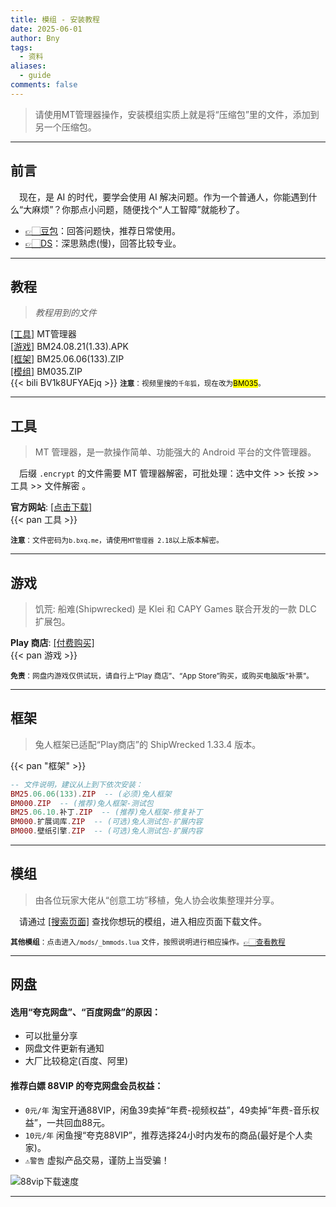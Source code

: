 ```yaml
---
title: 模组 - 安装教程
date: 2025-06-01
author: Bny
tags:
  - 资料
aliases:
  - guide
comments: false
---
```


> 请使用MT管理器操作，安装模组实质上就是将“压缩包”里的文件，添加到另一个压缩包。  


--- 

## 前言

　现在，是 AI 的时代，要学会使用 AI 解决问题。作为一个普通人，你能遇到什么“大麻烦”？你那点小问题，随便找个“人工智障”就能秒了。

- [👉🏻豆包](https://doubao.com)：回答问题快，推荐日常使用。
- [👉🏻DS](https://deepseek.com)：深思熟虑(慢)，回答比较专业。

- - -

## 教程

> *教程用到的文件*  

[[工具]](#工具) MT管理器  
[[游戏]](#游戏) BM24.08.21(1.33).APK  
[[框架]](#框架) BM25.06.06(133).ZIP  
[[模组]](#模组) BM035.ZIP  
{{< bili BV1k8UFYAEjq >}}
<small> **注意**：视频里搜的`千年狐`，现在改为<mark>BM035</mark>。</small>  

- - -

## 工具

> MT 管理器，是一款操作简单、功能强大的 Android 平台的文件管理器。  

　后缀 `.encrypt` 的文件需要 MT 管理器解密，可批处理：选中文件 >> 长按 >> 工具 >> 文件解密 。  

**官方网站**: [[点击下载]](https://mt2.cn)  
{{< pan 工具 >}}  

<small> **注意**：文件密码为`b.bxq.me`，请使用`MT管理器 2.18`以上版本解密。</small>  

- - -

## 游戏

> 饥荒: 船难(Shipwrecked) 是 Klei 和 CAPY Games 联合开发的一款 DLC 扩展包。  

[注释ios]: https://apps.apple.com/us/app/dont-starve-shipwrecked/id1147297267?l=zh  

**Play 商店**: [[付费购买]](https://play.google.com/store/apps/details?id=com.kleientertainment.doNotStarveShipwrecked)  
{{< pan 游戏 >}}  

<small> **免责**：网盘内游戏仅供试玩，请自行上“Play 商店”、“App Store”购买，或购买电脑版“补票”。</small>  

- - -

## 框架

> 兔人框架已适配“Play商店”的 ShipWrecked 1.33.4 版本。  

{{< pan "框架" >}}  

```lua
-- 文件说明，建议从上到下依次安装：
BM25.06.06(133).ZIP  -- (必须)兔人框架
BM000.ZIP  -- (推荐)兔人框架-测试包
BM25.06.10.补丁.ZIP  -- (推荐)兔人框架-修复补丁
BM000.扩展词库.ZIP  -- (可选)兔人测试包-扩展内容
BM000.壁纸引擎.ZIP  -- (可选)兔人测试包-扩展内容

```

- - -

## 模组

> 由各位玩家大佬从“创意工坊”移植，兔人协会收集整理并分享。  

　请通过 [[搜索页面]](/search) 查找你想玩的模组，进入相应页面下载文件。  

[注释]: {{<pan"模组">}}  

<small> **其他模组**：点击进入`/mods/_bmmods.lua` 文件，按照说明进行相应操作。[👉🏻查看教程](https://www.doubao.com/thread/a599fc9506a1d)</small>  

- - -

## 网盘

#### 选用“夸克网盘”、“百度网盘”的原因：  

- 可以批量分享
- 网盘文件更新有通知
- 大厂比较稳定(百度、阿里)

#### 推荐白嫖 88VIP 的夸克网盘会员权益：  

- `0元/年` 淘宝开通88VIP，闲鱼39卖掉“年费-视频权益”，49卖掉“年费-音乐权益”，一共回血88元。  
- `10元/年` 闲鱼搜“夸克88VIP”，推荐选择24小时内发布的商品(最好是个人卖家)。  
- `⚠️警告` 虚拟产品交易，谨防上当受骗！


![88vip下载速度](/img/1000205033.jpg)


- - -

[注释]: {{<reward-button>}}

